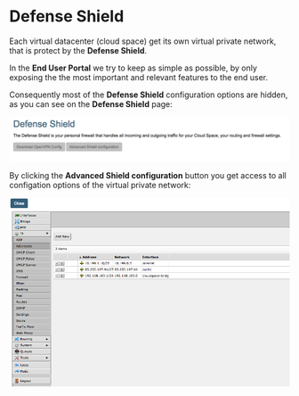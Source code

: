# Defense Shield

Each virtual datacenter \(cloud space\) get its own virtual private network, that is protect by the **Defense Shield**.

In the **End User Portal** we try to keep as simple as possible, by only exposing the the most important and relevant features to the end user.

Consequently most of the **Defense Shield** configuration options are hidden, as you can see on the **Defense Shield** page:

![](../../.gitbook/assets/defenseshield.png)

By clicking the **Advanced Shield configuration** button you get access to all configation options of the virtual private network:

![](../../.gitbook/assets/advancedshieldconfiguration.png)


